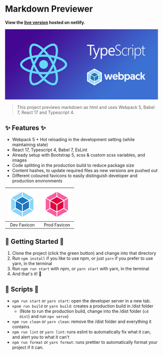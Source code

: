 # Markdown Previewer

**View the [live version](https://display-markdown.netlify.app) hosted on netlify.**

![project header](/public/project-header.png)

> This project previews markdown as html and uses Webpack 5, Babel 7, React 17 and Typescript 4.

## :sparkles: Features :sparkles:

- Webpack 5 + Hot reloading in the development setting (while maintaining state)
- React 17, Typescript 4, Babel 7, EsLint
- Already setup with Bootstrap 5, scss & custom scss variables, and images
- Code splitting in the production build to reduce package size
- Content hashes, to update required files as new versions are pushed out
- Different coloured favicons to easily distinguish developer and production environments

| ![development favicon](/public/fav_dev.png) | ![production favicon](/public/fav_prod.png) |
| :-----------------------------------------: | :-----------------------------------------: |
|                 Dev Favicon                 |                Prod Favicon                 |

## :rocket: Getting Started :rocket:

1. Clone the project (click the green button) and change into that directory
2. Run `npm install` if you like to use npm, or just `yarn` if you prefer to use yarn, in the terminal
3. Run `npm run start` with npm, or `yarn start` with yarn, in the terminal
4. And that's it! :tada:

## :pushpin: Scripts :pushpin:

- `npm run start` or `yarn start`: open the developer server in a new tab.
- `npnm run build` or `yarn build`: creates a production build in /dist folder
  - (Note to run the production build, change into the /dist folder (`cd dist`) and run `npx serve`)
- `npm run clean` or `yarn clean`: remove the /dist folder and everything it contains
- `npm run lint` or `yarn lint`: runs eslint to automatically fix what it can, and alert you to what it can't
- `npm run format` or `yarn format`: runs prettier to automatically format your project if it can.
